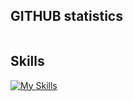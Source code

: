 ## GITHUB statistics
<img align="center" src="https://github-readme-stats.vercel.app/api?username=wildergd&theme=default&show_icons=true&include_all_commits=true&hide_border=true&count_private=false" alt="" />
<br/>
<img align="center" src="https://github-readme-streak-stats.herokuapp.com/?user=wildergd&theme=default&hide_border=true" alt="" />
<br/>
<img align="center" src="https://github-readme-stats.vercel.app/api/top-langs/?username=wildergd&theme=default&show_icons=true&hide_border=true" alt="" />  

## Skills
[![My Skills](https://skillicons.dev/icons?i=html,css,bootstrap,materialui,tailwind,styledcomponents,react,redux,nextjs,angular,express,nodejs,bash,c,cpp,php,py,js,ts,r,jest,cypress,docker,github,linux,vscode,mongodb,mysql,postgres,gcp,firebase,flask,sklearn,supabase,symfony,vite,webpack,gatsby,yarn,apple)](https://skillicons.dev)
